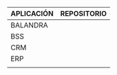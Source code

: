
|  **APLICACIÓN**|**REPOSITORIO**  |
|--|--|
| BALANDRA |  |
| BSS |  |
| CRM |  |
| ERP |  |
|  |  |



